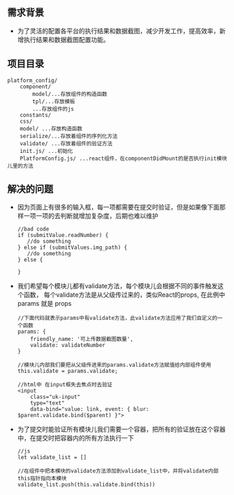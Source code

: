 ## 需求背景
* 为了灵活的配置各平台的执行结果和数据截图，减少开发工作，提高效率，新增执行结果和数据截图配置功能。
## 项目目录
```
platform_config/
    component/
        model/...存放组件的构造函数
        tpl/...存放模板
        ...存放组件的js
    constants/
    css/
    model/ ...存放构造函数
    serialize/...存放着组件的序列化方法
    validate/ ...存放着组件的验证方法
    init.js/ ...初始化
    PlatformConfig.js/ ...react组件，在componentDidMount的是否执行init模块儿里的方法
```

## 解决的问题
* 因为页面上有很多的输入框，每一项都需要在提交时验证，但是如果像下面那样一项一项的去判断就增加复杂度，后期也难以维护
    ```
    //bad code
    if (submitValue.readNumber) {
       //do something
    } else if (submitValues.img_path) {
       //do something
    } else {
    
    }
    ```
    
* 我们希望每个模块儿都有validate方法，每个模块儿会根据不同的事件触发这个函数，
每个validate方法是从父级传过来的，类似React的props, 在此例中 params 就是 props
    
    ```
    //下面代码就表示params中有validate方法，此validate方法应用了我们自定义的一个函数
    params: {
        friendly_name: '可上传数据截图数量',
        validate: validateNumber
    }
    
    //模块儿内部我们要把从父级传进来的params.validate方法赋值给内部组件使用
    this.validate = params.validate;
    
    //html中 在input框失去焦点时去验证
    <input 
        class="uk-input" 
        type="text"
        data-bind="value: link, event: { blur: $parent.validate.bind($parent) }">
    ```
    
* 为了提交时能验证所有模块儿我们需要一个容器，把所有的验证放在这个容器中，在提交时把容器内的所有方法执行一下
    ```
    //js
    let validate_list = []
    
    //在组件中把本模块的validate方法添加到validate_list中，并将validate内部this指针指向本模块
    validate_list.push(this.validate.bind(this))
    ```
    